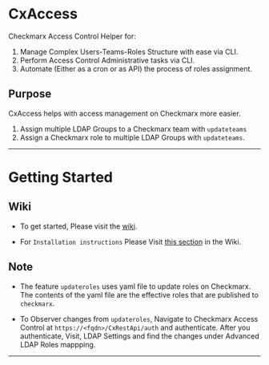# CxAccess
Checkmarx Access Control Helper for:
1. Manage Complex Users-Teams-Roles Structure with ease via CLI.
2. Perform Access Control Administrative tasks via CLI.
3. Automate (Either as a cron or as API) the process of roles assignment.


## Purpose
CxAccess helps with access management on Checkmarx more easier.
1. Assign multiple LDAP Groups to a Checkmarx team with `updateteams`
2. Assign a Checkmarx role to multiple LDAP Groups with `updateteams`.

--- 

# Getting Started

## Wiki
- To get started, Please visit the [wiki](https://github.com/checkmarx-ts/CxAccess/wiki/home). 

- For `Installation instructions` Please Visit [this section](https://github.com/checkmarx-ts/CxAccess/wiki/Installation) in the Wiki.


## Note
- The feature `updateroles` uses yaml file to update roles on Checkmarx. The contents of the yaml file are the effective roles that are published to `checkmarx`.

- To Observer changes from `updateroles`, Navigate to Checkmarx Access Control at `https://<fqdn>/CxRestApi/auth` and authenticate. After you authenticate, Visit, LDAP Settings and find the changes under Advanced LDAP Roles mappping.
---
